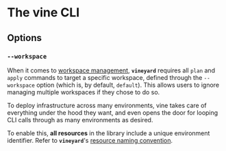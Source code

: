 # The vine CLI

## Options

### `--workspace`

When it comes to [workspace management](/README.md/#what-vineyard-is), **`vineyard`** requires all `plan` and `apply` commands to target a specific workspace, defined through the `--workspace` option (which is, by default, `default`). This allows users to ignore managing multiple workspaces if they chose to do so.

To deploy infrastructure across many environments, vine takes care of everything under the hood
they want, and even opens the door for looping CLI calls through as many environments as desired.

To enable this, **all resources** in the library include a unique environment identifier. Refer to **`vineyard`**'s [resource naming convention](./resource_name_convention.md).
